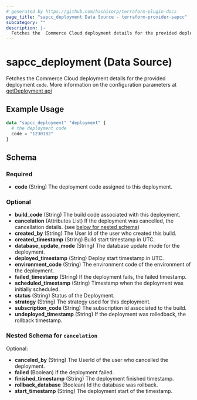 ```yaml
---
# generated by https://github.com/hashicorp/terraform-plugin-docs
page_title: "sapcc_deployment Data Source - terraform-provider-sapcc"
subcategory: ""
description: |-
  Fetches the  Commerce Cloud deployment details for the provided deployment code. More information on the configuration parameters at getDeployment api https://help.sap.com/viewer/452dcbb0e00f47e88a69cdaeb87a925d/v1905/en-US/d86d3539bd284410bc83817297a117ac.html
---
```


# sapcc_deployment (Data Source)

Fetches the  Commerce Cloud deployment details for the provided deployment `code`. More information on the configuration parameters at [getDeployment api](https://help.sap.com/viewer/452dcbb0e00f47e88a69cdaeb87a925d/v1905/en-US/d86d3539bd284410bc83817297a117ac.html)

## Example Usage

```terraform
data "sapcc_deployment" "deployment" {
  # the deployment code
  code = "1230182"
}
```

<!-- schema generated by tfplugindocs -->
## Schema

### Required

- **code** (String) The deployment code assigned to this deployment.

### Optional

- **build_code** (String) The build code associated with this deployment.
- **cancelation** (Attributes List) If the deployment was cancelled, the cancellation details. (see [below for nested schema](#nestedatt--cancelation))
- **created_by** (String) The User Id of the user who created this build.
- **created_timestamp** (String) Build start timestamp in UTC.
- **database_update_mode** (String) The database update mode for the deployment.
- **deployed_timestamp** (String) Deploy start timestamp in UTC.
- **environment_code** (String) The environment code of the environment of the deployment.
- **failed_timestamp** (String) If the deployment fails, the failed timestamp.
- **scheduled_timestamp** (String) Timestamp when the deployment was initially scheduled.
- **status** (String) Status of the Deployment.
- **strategy** (String) The strategy used for this deployment.
- **subscription_code** (String) The subscription id associated to the build.
- **undeployed_timestamp** (String) If the deployment was rolledback, the rollback timestamp.

<a id="nestedatt--cancelation"></a>
### Nested Schema for `cancelation`

Optional:

- **canceled_by** (String) The UserId of the user who cancelled the deployment.
- **failed** (Boolean) If the deployment failed.
- **finished_timestamp** (String) The deployment finished timestamp.
- **rollback_database** (Boolean) Id the database was rollback.
- **start_timestamp** (String) The deployment start of the timestamp.


